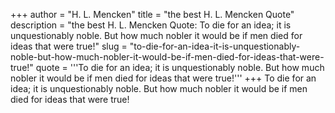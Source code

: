 +++
author = "H. L. Mencken"
title = "the best H. L. Mencken Quote"
description = "the best H. L. Mencken Quote: To die for an idea; it is unquestionably noble. But how much nobler it would be if men died for ideas that were true!"
slug = "to-die-for-an-idea-it-is-unquestionably-noble-but-how-much-nobler-it-would-be-if-men-died-for-ideas-that-were-true!"
quote = '''To die for an idea; it is unquestionably noble. But how much nobler it would be if men died for ideas that were true!'''
+++
To die for an idea; it is unquestionably noble. But how much nobler it would be if men died for ideas that were true!

